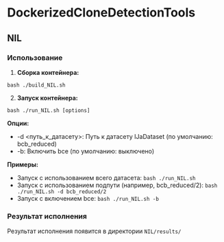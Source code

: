 # DockerizedCloneDetectionTools

## NIL

### Использование

1. **Сборка контейнера:**

```
bash ./build_NIL.sh
```

2. **Запуск контейнера:**

```
bash ./run_NIL.sh [options]
```

**Опции:**
   * -d <путь_к_датасету>: Путь к датасету IJaDataset (по умолчанию: bcb_reduced)
   * -b: Включить bce (по умолчанию: выключено)

**Примеры:**
   * Запуск с использованием всего датасета: `bash ./run_NIL.sh`
   * Запуск с использованием подпути (например, bcb_reduced/2): `bash ./run_NIL.sh -d bcb_reduced/2`
   * Запуск с включением bce: `bash ./run_NIL.sh -b`

### Результат исполнения

Результат исполнения появится в директории `NIL/results/`
